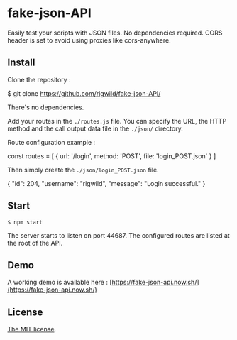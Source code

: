 
# fake-json-API

Easily test your scripts with JSON files.  No dependencies required. CORS header is set to avoid using proxies like cors-anywhere. 

## Install
Clone the repository :

  $ git clone https://github.com/rigwild/fake-json-API/

There's no dependencies.

Add your routes in the `./routes.js` file.
You can specify the URL, the HTTP method and the call output data file in the `./json/` directory.

Route configuration example :

  const routes = [
    {
      url: '/login',
      method: 'POST',
      file: 'login_POST.json'
    }
  ]

Then simply create the `./json/login_POST.json` file.

  {
    "id": 204,
      "username": "rigwild",
      "message": "Login successful."
  }
  
## Start

    $ npm start
 
The server starts to listen on port 44687.
The configured routes are listed at the root of the API.

## Demo
A working demo is available here : [https://fake-json-api.now.sh/](https://fake-json-api.now.sh/)

## License
[The MIT license](https://github.com/rigwild/fake-json-API/blob/master/LICENSE).